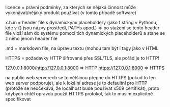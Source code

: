 licence = právní podmínky, za kterých se nějaká činnost může vykonávat/nějaký produkt používat (v tomto případě software)

x.h.in = header file s dynamickými placeholdery (jako f string v Pythonu, kde v {} jsou názvy prostředí, PATHs apod.) => po stažení se tento header file vloží sám do systému pomocí tich dynamických placeholderů a stane se z něho jenom header file

.md = markdown file, na úpravu textu (mohou tam být i tagy jako v HTML

HTTPS = požadavky HTTP šifrované přes SSL/TLS, ale pořád je to HTTP!

127.0.0.1:8000/http://127.0.0.1:8000 => HTTP
https://127.0.0.1:8000 => HTTPS

na public web serverech se to většinou přepne do HTTPS (pokud to ten web server podporuje), ale k lokální adrese je to defaultní pro HTTP (protože se neočekává, že localhost bude používat x509 certifikát), proto kdybych chtěl opravdu použít HTTPS protokol, tak to musím explicitně specifikovat
